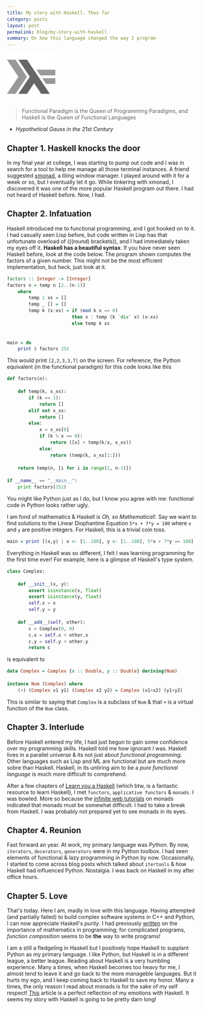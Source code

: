 ```yaml
---
title: My story with Haskell. Thus far
category: posts
layout: post
permalink: blog/my-story-with-haskell
summary: On how this language changed the way I program
---
```

![Haskell Logo](/img/haskell-logo.png)

> Functional Paradigm is the Queen of Programming Paradigms, and Haskell is the Queen of Functional Languages
- *Hypothetical Gauss in the 21st Century*

## Chapter 1. Haskell knocks the door

In my final year at college, I was starting to pump out code and I was in search for a tool to help me manage all those terminal instances. A friend suggested [xmonad](http://xmonad.org/), a tiling window manager. I played around with it for a week or so, but I eventually let it go. While tinkering with xmonad, I discovered it was one of the more popular Haskell program out there. I had not heard of Haskell before. Now, I had.

## Chapter 2. Infatuation

Haskell introduced me to functional programming, and I got hooked on to it. I had casually seen Lisp before, but code written in Lisp has that unfortunate overload of (((round) brackets)), and I had immediately taken my eyes off it. **Haskell has a beautiful syntax**. If you have never seen Haskell before, look at the code below. The program shown computes the factors of a given number. This might not be the most efficient implementation, but heck, just look at it.

```haskell
factors :: Integer -> [Integer]
factors n = temp n [2..(n-1)]
    where
        temp 1 xs = []
        temp _ [] = []
        temp k (x:xs) = if (mod k x == 0)
                        then x : temp (k `div` x) (x:xs)
                        else temp k xs


main = do
    print $ factors 252
```

This would print `[2,2,3,3,7]` on the screen. For reference, the Python equivalent (in the functional paradigm) for this code looks like this

```python
def factors(n):

    def temp(k, x_xs):
        if (k == 1):
            return []
        elif not x_xs:
            return []
        else:
            x = x_xs[0]
            if (k % x == 0):
                return ([x] + temp(k/x, x_xs))
            else:
                return (temp(k, x_xs[1:]))

    return temp(n, [i for i in range(2, n-1)])

if __name__ == "__main__":
    print factors(252)
```

You might like Python just as I do, but I know you agree with me: functional code in Python looks rather ugly. 

I am fond of mathematics & Haskell is *Oh, so Mathematical!*. Say we want to find solutions to the Linear Diophantine Equation `5*x + 7*y = 100` where `x` and `y` are positive integers. For Haskell, this is a trivial coin toss.

```haskell
main = print [(x,y) | x <- [1..100], y <- [1..100], 5*x + 7*y == 100]
```

Everything in Haskell was so different, I felt I was learning programming for the first time ever! For example, here is a glimpse of Haskell's type system.

```python
class Complex:

    def __init__(x, y):
        assert isinstance(x, float)
        assert isinstance(y, float)
        self.x = x
        self.y = y

    def __add__(self, other):
        c = Complex(0, 0)
        c.x = self.x + other.x
        c.y = self.y + other.y
        return c
```

is equivalent to 

```haskell
data Complex = Complex {x :: Double, y :: Double} deriving(Num)

instance Num (Complex) where
    (+) (Complex x1 y1) (Complex x2 y2) = Complex (x1+x2) (y1+y2)
```

This is similar to saying that `Complex` is a subclass of `Num` & that `+` is a virtual function of the `Num` class.

## Chapter 3. Interlude

Before Haskell entered my life, I had just begun to gain some confidence over my programming skills. Haskell told me how ignorant I was. Haskell lives in a parallel universe & its not just about *functional programming*. Other languages such as Lisp and ML are functional but are much more sobre than Haskell. Haskell, in its untiring aim to be a *pure functional language* is much more difficult to comprehend.

After a few chapters of [Learn you a Haskell](http://learnyouahaskell.com/chapters) (which btw, is a fantastic resource to learn Haskell), I met `functors`, `applicative functors` & `monads`. I was bowled. More so because the [infinite web tutorials](https://www.haskell.org/haskellwiki/Monad_tutorials_timeline) on monads indicated that monads must be somewhat difficult. I had to take a break from Haskell. I was probably not prepared yet to see monads in its eyes.

## Chapter 4. Reunion

Fast forward an year. At work, my primary language was Python. By now, `iterators`, `decorators`, `generators` were in my Python toolbox. I had seen elements of functional & lazy programming in Python by now. Occasionally, I started to come across blog posts which talked about `itertools` & how Haskell had influenced Python. Nostalgia. I was back on Haskell in my after office hours.

## Chapter 5. Love

That's today. Here I am, madly in love with this language. Having attempted (and partially failed) to build complex software systems in C++ and Python, I can now appreciate Haskell's *purity*. I had previously [written](http://anayjoshi.com/blog/connecting-two-dots) on the importance of mathematics in programming; for complicated programs, *function composition* seems to be **the** way to write programs!

I am a still a fledgeling in Haskell but I positively hope Haskell to supplant Python as my primary language. I like Python, but Haskell is in a different league, a better league. Reading about Haskell is a very humbling experience. Many a times, when Haskell becomes too heavy for me, I almost tend to leave it and go back to the more manageble languages. But it hurts my ego, and I keep coming back to Haskell to save my honor. Many a times, the only reason I read about monads is for the sake of my self respect! [This](http://www.xent.com/pipermail/fork/Week-of-Mon-20070219/044101.html) article is a perfect reflection of my emotions with Haskell. It seems my story with Haskell is going to be pretty darn long!

